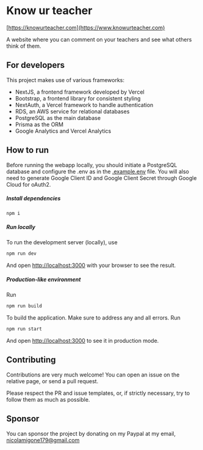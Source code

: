 # Know ur teacher

[https://knowurteacher.com](https://www.knowurteacher.com)

A website where you can comment on your teachers and see what others think of them.

## For developers

This project makes use of various frameworks:

- NextJS, a frontend framework developed by Vercel
- Bootstrap, a frontend library for consistent styling
- NextAuth, a Vercel framework to handle authentication
- RDS, an AWS service for relational databases
- PostgreSQL as the main database
- Prisma as the ORM
- Google Analytics and Vercel Analytics

## How to run

Before running the webapp locally, you should initiate a PostgreSQL database and configure the .env as in the [.example.env](https://github.com/ilariiiiia/knowurteacher/blob/main/.example.env) file. You will also need to generate Google Client ID and Google Client Secret through Google Cloud for oAuth2.

##### Install dependencies

```bash
npm i
```

##### Run locally

To run the development server (locally), use

```bash
npm run dev
```

And open [http://localhost:3000](http://localhost:3000) with your browser to see the result.

##### Production-like environment

Run

```bash
npm run build
```

To build the application. Make sure to address any and all errors. Run

```bash
npm run start
```

And open [http://localhost:3000](http://localhost:3000) to see it in production mode.

## Contributing

Contributions are very much welcome! You can open an issue on the relative page, or send a pull request.

Please respect the PR and issue templates, or, if strictly necessary, try to follow them as much as possible.

## Sponsor

You can sponsor the project by donating on my Paypal at my email, nicolamigone179@gmail.com
